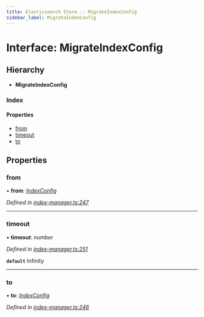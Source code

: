 ```yaml
---
title: Elasticsearch Store :: MigrateIndexConfig
sidebar_label: MigrateIndexConfig
---
```


# Interface: MigrateIndexConfig

## Hierarchy

* **MigrateIndexConfig**

### Index

#### Properties

* [from](migrateindexconfig.md#from)
* [timeout](migrateindexconfig.md#timeout)
* [to](migrateindexconfig.md#to)

## Properties

###  from

• **from**: *[IndexConfig](indexconfig.md)*

*Defined in [index-manager.ts:247](https://github.com/terascope/teraslice/blob/b0f73ab9/packages/elasticsearch-store/src/index-manager.ts#L247)*

___

###  timeout

• **timeout**: *number*

*Defined in [index-manager.ts:251](https://github.com/terascope/teraslice/blob/b0f73ab9/packages/elasticsearch-store/src/index-manager.ts#L251)*

**`default`** Infinity

___

###  to

• **to**: *[IndexConfig](indexconfig.md)*

*Defined in [index-manager.ts:246](https://github.com/terascope/teraslice/blob/b0f73ab9/packages/elasticsearch-store/src/index-manager.ts#L246)*

